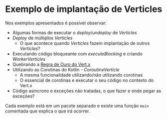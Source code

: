 # Exemplo de implantação de Verticles

Nos exemplos apresentados é possível observar:

* Algumas formas de executar o *deploy*/*undeploy* de *Verticles*
* *Deploy* de múltiplos *Verticles*
    * O que acontece quando *Verticles* fazem implantação de outros *Verticles*?
* Executando código bloqueante com *executeBlocking* e criando *WorkerVerticles*
* Quebrando a [Regra de Ouro do Vert.x](https://vertx.io/docs/vertx-core/kotlin/#golden_rule)
* Utilizando as Corotinas do Kotlin - *CoroutineVerticle*
    * A mesma funcionalidade utilizando/não utilizando corotinas
    * O essencial de corotinas e executar o seu código no contexto do Vert.x
* Código asíncrono e exceções não tratadas, o que fazer e onde pegar as exceções?


Cada exemplo está em um pacote separado e existe uma função ```main``` comentada que explica o que irá ocorrer.

